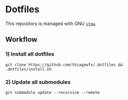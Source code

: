 # Dotfiles

This repository is managed with GNU [`stow`][1].

## Workflow

### 1) Install all dotfiles

```
git clone https://github.com/thiagowfx/.dotfiles && .dotfiles/install.sh
```

### 2) Update all submodules

```
git submodule update --recursive --remote
```

[1]: https://www.gnu.org/software/stow/
